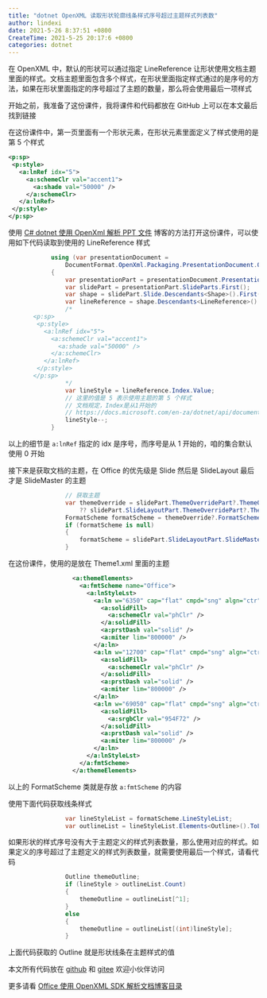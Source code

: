 ```yaml
---
title: "dotnet OpenXML 读取形状轮廓线条样式序号超过主题样式列表数"
author: lindexi
date: 2021-5-26 8:37:51 +0800
CreateTime: 2021-5-25 20:17:6 +0800
categories: dotnet
---
```


在 OpenXML 中，默认的形状可以通过指定 LineReference 让形状使用文档主题里面的样式。文档主题里面包含多个样式，在形状里面指定样式通过的是序号的方法，如果在形状里面指定的序号超过了主题的数量，那么将会使用最后一项样式

<!--more-->


<!-- 发布 -->

开始之前，我准备了这份课件，我将课件和代码都放在 GitHub 上可以在本文最后找到链接

在这份课件中，第一页里面有一个形状元素，在形状元素里面定义了样式使用的是第 5 个样式

```xml
<p:sp>
 <p:style>
   <a:lnRef idx="5">
     <a:schemeClr val="accent1">
       <a:shade val="50000" />
     </a:schemeClr>
   </a:lnRef>
 </p:style>
</p:sp>
```

使用 [C# dotnet 使用 OpenXml 解析 PPT 文件](https://blog.lindexi.com/post/C-dotnet-%E4%BD%BF%E7%94%A8-OpenXml-%E8%A7%A3%E6%9E%90-PPT-%E6%96%87%E4%BB%B6.html) 博客的方法打开这份课件，可以使用如下代码读取到使用的 LineReference 样式

```csharp
            using (var presentationDocument =
                DocumentFormat.OpenXml.Packaging.PresentationDocument.Open("测试.pptx", false))
            {
                var presentationPart = presentationDocument.PresentationPart;
                var slidePart = presentationPart.SlideParts.First();
                var shape = slidePart.Slide.Descendants<Shape>().First();
                var lineReference = shape.Descendants<LineReference>().First();
                /*
       <p:sp>
        <p:style>
          <a:lnRef idx="5">
            <a:schemeClr val="accent1">
              <a:shade val="50000" />
            </a:schemeClr>
          </a:lnRef>
        </p:style>
       </p:sp>
                */
                var lineStyle = lineReference.Index.Value;
                // 这里的值是 5 表示使用主题的第 5 个样式
                // 文档规定，Index是从1开始的
                // https://docs.microsoft.com/en-za/dotnet/api/documentformat.openxml.drawing.linereference?view=openxml-2.8.1
                lineStyle--;
            }
```

以上的细节是 `a:lnRef` 指定的 idx 是序号，而序号是从 1 开始的，咱的集合默认使用 0 开始

接下来是获取文档的主题，在 Office 的优先级是 Slide 然后是 SlideLayout 最后才是 SlideMaster 的主题

```csharp
                // 获取主题
                var themeOverride = slidePart.ThemeOverridePart?.ThemeOverride
                    ?? slidePart.SlideLayoutPart.ThemeOverridePart?.ThemeOverride;
                FormatScheme formatScheme = themeOverride?.FormatScheme;
                if (formatScheme is null)
                {
                    formatScheme = slidePart.SlideLayoutPart.SlideMasterPart.ThemePart.Theme.ThemeElements.FormatScheme;
                }
```

在这份课件，使用的是放在 Theme1.xml 里面的主题

```xml
                  <a:themeElements>
                    <a:fmtScheme name="Office">
                      <a:lnStyleLst>
                        <a:ln w="6350" cap="flat" cmpd="sng" algn="ctr">
                          <a:solidFill>
                            <a:schemeClr val="phClr" />
                          </a:solidFill>
                          <a:prstDash val="solid" />
                          <a:miter lim="800000" />
                        </a:ln>
                        <a:ln w="12700" cap="flat" cmpd="sng" algn="ctr">
                          <a:solidFill>
                            <a:schemeClr val="phClr" />
                          </a:solidFill>
                          <a:prstDash val="solid" />
                          <a:miter lim="800000" />
                        </a:ln>
                        <a:ln w="69050" cap="flat" cmpd="sng" algn="ctr">
                          <a:solidFill>
                            <a:srgbClr val="954F72" />
                          </a:solidFill>
                          <a:prstDash val="solid" />
                          <a:miter lim="800000" />
                        </a:ln>
                      </a:lnStyleLst>
                    </a:fmtScheme>
                  </a:themeElements>
```

以上的 FormatScheme 类就是存放 `a:fmtScheme` 的内容

使用下面代码获取线条样式

```csharp
                var lineStyleList = formatScheme.LineStyleList;
                var outlineList = lineStyleList.Elements<Outline>().ToList();
```

如果形状的样式序号没有大于主题定义的样式列表数量，那么使用对应的样式。如果定义的序号超过了主题定义的样式列表数量，就需要使用最后一个样式，请看代码

```csharp
                Outline themeOutline;
                if (lineStyle > outlineList.Count)
                {
                    themeOutline = outlineList[^1];
                }
                else
                {
                    themeOutline = outlineList[(int)lineStyle];
                }
```

上面代码获取的 Outline 就是形状线条在主题样式的值

本文所有代码放在 [github](https://github.com/lindexi/lindexi_gd/tree/36026db4de981dd8800a22b9e2aeaa9a174cb07a/LurkinurhuwarcuWhawhiweayea) 和 [gitee](https://gitee.com/lindexi/lindexi_gd/tree/36026db4de981dd8800a22b9e2aeaa9a174cb07a/LurkinurhuwarcuWhawhiweayea) 欢迎小伙伴访问

更多请看 [Office 使用 OpenXML SDK 解析文档博客目录](https://blog.lindexi.com/post/Office-%E4%BD%BF%E7%94%A8-OpenXML-SDK-%E8%A7%A3%E6%9E%90%E6%96%87%E6%A1%A3%E5%8D%9A%E5%AE%A2%E7%9B%AE%E5%BD%95.html )


